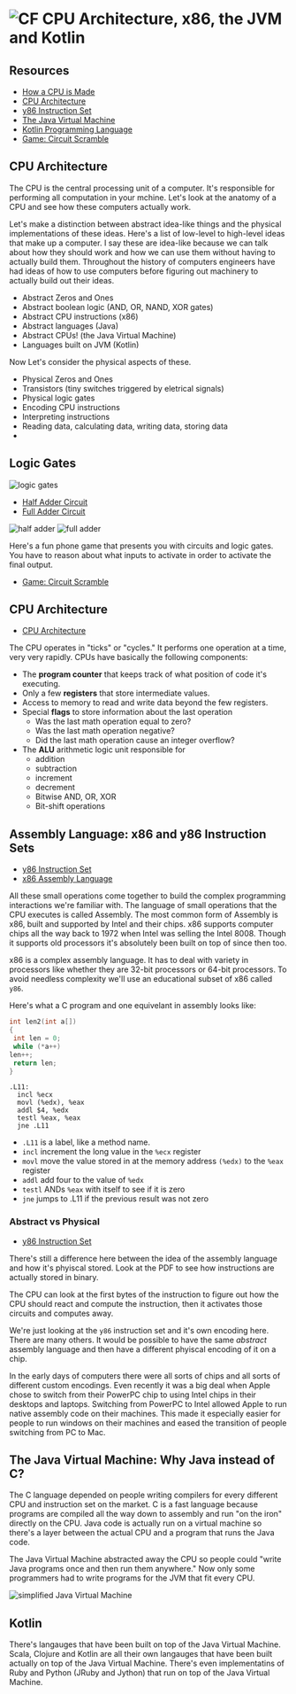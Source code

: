 # ![CF](http://i.imgur.com/7v5ASc8.png) CPU Architecture, x86, the JVM and Kotlin

## Resources
* [How a CPU is Made](https://www.tomshardware.com/picturestory/514-intel-cpu-processor-core-i7.html)
* [CPU Architecture](https://www.tutorialspoint.com/computer_logical_organization/cpu_architecture.htm)
* [y86 Instruction Set](http://web.cse.ohio-state.edu/~reeves.92/CSE2421sp13/PracticeProblemsY86.pdf)
* [The Java Virtual Machine](https://www.geeksforgeeks.org/jvm-works-jvm-architecture/)
* [Kotlin Programming Language](https://en.wikipedia.org/wiki/Kotlin_programming_language#Philosophy)
* [Game: Circuit Scramble](https://play.google.com/store/apps/details?id=com.Suborbital.CircuitScramble&hl=en_US)

## CPU Architecture
The CPU is the central processing unit of a computer. It's responsible for
performing all computation in your mchine. Let's look at the anatomy of a CPU
and see how these computers actually work.

Let's make a distinction between abstract idea-like things and the physical
implementations of these ideas. Here's a list of low-level to high-level ideas
that make up a computer. I say these are idea-like because we can talk about
how they should work and how we can use them without having to actually build
them. Throughout the history of computers engineers have had ideas of how to
use computers before figuring out machinery to actually build out their ideas.

* Abstract Zeros and Ones
* Abstract boolean logic (AND, OR, NAND, XOR gates)
* Abstract CPU instructions (x86)
* Abstract languages (Java)
* Abstract CPUs! (the Java Virtual Machine)
* Languages built on JVM (Kotlin)

Now Let's consider the physical aspects of these. 

* Physical Zeros and Ones
* Transistors (tiny switches triggered by eletrical signals)
* Physical logic gates
* Encoding CPU instructions
* Interpreting instructions
* Reading data, calculating data, writing data, storing data
* 

## Logic Gates
![logic gates](./assets/logic-gates.jpg)

* [Half Adder Circuit](http://isweb.redwoods.edu/INSTRUCT/CalderwoodD/diglogic/half-add.htm)
* [Full Adder Circuit](http://isweb.redwoods.edu/INSTRUCT/CalderwoodD/diglogic/full.htm)

![half adder](./assets/half-adder.gif)
![full adder](./assets/full-adder.gif)

Here's a fun phone game that presents you with circuits and logic gates. You
have to reason about what inputs to activate in order to activate the final
output.

* [Game: Circuit Scramble](https://play.google.com/store/apps/details?id=com.Suborbital.CircuitScramble&hl=en_US)

## CPU Architecture
* [CPU Architecture](https://www.tutorialspoint.com/computer_logical_organization/cpu_architecture.htm)

The CPU operates in "ticks" or "cycles." It performs one operation at a time,
very very rapidly. CPUs have basically the following components:

* The **program counter** that keeps track of what position of code it's executing.
* Only a few **registers** that store intermediate values.
* Access to memory to read and write data beyond the few registers.
* Special **flags** to store information about the last operation
  * Was the last math operation equal to zero?
  * Was the last math operation negative?
  * Did the last math operation cause an integer overflow?
* The **ALU** arithmetic logic unit responsible for
  * addition
  * subtraction
  * increment
  * decrement
  * Bitwise AND, OR, XOR
  * Bit-shift operations

## Assembly Language: x86 and y86 Instruction Sets
* [y86 Instruction Set](http://web.cse.ohio-state.edu/~reeves.92/CSE2421sp13/PracticeProblemsY86.pdf)
* [x86 Assembly Language](https://en.wikipedia.org/wiki/X86_assembly_language)

All these small operations come together to build the complex programming
interactions we're familiar with. The language of small operations that the CPU
executes is called Assembly. The most common form of Assembly is x86, built and
supported by Intel and their chips. x86 supports computer chips all the way
back to 1972 when Intel was selling the Intel 8008. Though it supports old
processors it's absolutely been built on top of since then too.


x86 is a complex assembly language. It has to deal with variety in processors
like whether they are 32-bit processors or 64-bit processors. To avoid needless
complexity we'll use an educational subset of x86 called `y86`.

Here's what a C program and one equivelant in assembly looks like:

```c
int len2(int a[])
{
 int len = 0;
 while (*a++)
len++;
 return len;
}
```

```x86
.L11:
  incl %ecx
  movl (%edx), %eax
  addl $4, %edx
  testl %eax, %eax
  jne .L11
```

* `.L11` is a label, like a method name.
* `incl` increment the long value in the `%ecx` register
* `movl` move the value stored in at the memory address `(%edx)` to the `%eax` register
* `addl` add four to the value of `%edx`
* `testl` ANDs `%eax` with itself to see if it is zero
* `jne` jumps to .L11 if the previous result was not zero

### Abstract vs Physical
* [y86 Instruction Set](http://web.cse.ohio-state.edu/~reeves.92/CSE2421sp13/PracticeProblemsY86.pdf)

There's still a difference here between the idea of the assembly language and
how it's phyiscal stored. Look at the PDF to see how instructions are actually
stored in binary.

The CPU can look at the first bytes of the instruction to figure out how the
CPU should react and compute the instruction, then it activates those circuits
and computes away.

We're just looking at the `y86` instruction set and it's own encoding here.
There are many others. It would be possible to have the same _abstract_
assembly language and then have a different phyiscal encoding of it on a chip.

In the early days of computers there were all sorts of chips and all sorts of
different custom encodings. Even recently it was a big deal when Apple chose to
switch from their PowerPC chip to using Intel chips in their desktops and
laptops. Switching from PowerPC to Intel allowed Apple to run native assembly
code on their machines. This made it especially easier for people to run
windows on their machines and eased the transition of people switching from PC
to Mac.

## The Java Virtual Machine: Why Java instead of C?
The C language depended on people writing compilers for every different CPU and
instruction set on the market. C is a fast language because programs are
compiled all the way down to assembly and run "on the iron" directly on the
CPU. Java code is actually run on a virtual machine so there's a layer between
the actual CPU and a program that runs the Java code.

The Java Virtual Machine abstracted away the CPU so people could "write Java
programs once and then run them anywhere." Now only some programmers had to
write programs for the JVM that fit every CPU.

![simplified Java Virtual Machine](./assets/simplified-java-virtual-machine.png)

## Kotlin
There's langauges that have been built on top of the Java Virtual Machine.
Scala, Clojure and Kotlin are all their own langauges that have been built
actually on top of the Java Virtual Machine. There's even implementatins of
Ruby and Python (JRuby and Jython) that run on top of the Java Virtual Machine.
